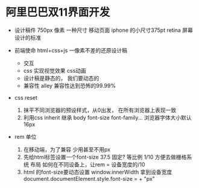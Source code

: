# 阿里巴巴双11界面开发
- 设计稿件
    750px 像素  一种尺寸 移动页面
    iphone 的小尺寸375pt retina 屏幕设计的标准
- 前端使命
    html+css+js 一像素不差的还原设计稿
    - 交互
    - css 实现视觉效果 css动画
    - 设计稿是静态的， 我们要动态的
    - 兼容性 alley 兼容性达到恐怖的99.99%

- css reset
    1. 抹平不同浏览器的预设样式，从0出发， 在所有浏览器上表现一致
    2. 利用css inherit 继承  body font-size font-family...
        浏览器字体大小默认16px

- rem 单位
    1. 在移动端，为了兼容 少用甚至不用px
    2. 先给html标签设置一个font-size
        37.5 固定? 
        等比例 1/10 方便去做栅格系统 布局
        如何在不同设备上，让rem = 设备宽度的/10
    3. html 的font-size要动态设置
        window.innerWidth 拿到设备宽度
        document.documentElement.style.font-size = + "px"